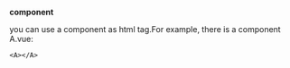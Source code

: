 **component**

you can use a component as html tag.For example, there is a 
component A.vue:
```
<A></A>
```
